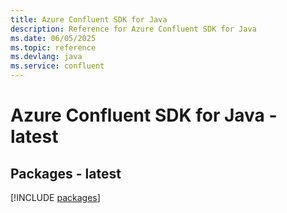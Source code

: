 ```yaml
---
title: Azure Confluent SDK for Java
description: Reference for Azure Confluent SDK for Java
ms.date: 06/05/2025
ms.topic: reference
ms.devlang: java
ms.service: confluent
---
```

# Azure Confluent SDK for Java - latest
## Packages - latest
[!INCLUDE [packages](confluent-index.md)]